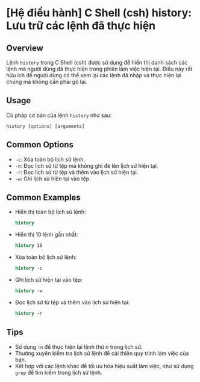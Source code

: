 # [Hệ điều hành] C Shell (csh) history: Lưu trữ các lệnh đã thực hiện

## Overview
Lệnh `history` trong C Shell (csh) được sử dụng để hiển thị danh sách các lệnh mà người dùng đã thực hiện trong phiên làm việc hiện tại. Điều này rất hữu ích để người dùng có thể xem lại các lệnh đã nhập và thực hiện lại chúng mà không cần phải gõ lại.

## Usage
Cú pháp cơ bản của lệnh `history` như sau:
```
history [options] [arguments]
```

## Common Options
- `-c`: Xóa toàn bộ lịch sử lệnh.
- `-n`: Đọc lịch sử từ tệp mà không ghi đè lên lịch sử hiện tại.
- `-r`: Đọc lịch sử từ tệp và thêm vào lịch sử hiện tại.
- `-w`: Ghi lịch sử hiện tại vào tệp.

## Common Examples
- Hiển thị toàn bộ lịch sử lệnh:
  ```csh
  history
  ```

- Hiển thị 10 lệnh gần nhất:
  ```csh
  history 10
  ```

- Xóa toàn bộ lịch sử lệnh:
  ```csh
  history -c
  ```

- Ghi lịch sử hiện tại vào tệp:
  ```csh
  history -w
  ```

- Đọc lịch sử từ tệp và thêm vào lịch sử hiện tại:
  ```csh
  history -r
  ```

## Tips
- Sử dụng `!n` để thực hiện lại lệnh thứ n trong lịch sử.
- Thường xuyên kiểm tra lịch sử lệnh để cải thiện quy trình làm việc của bạn.
- Kết hợp với các lệnh khác để tối ưu hóa hiệu suất làm việc, như sử dụng `grep` để tìm kiếm trong lịch sử lệnh.
